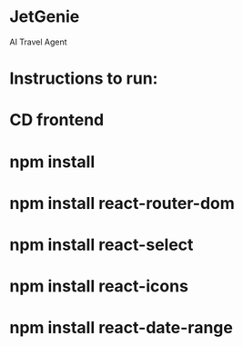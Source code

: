 # JetGenie
AI Travel Agent 

# Instructions to run: 
# CD frontend 
# npm install 
# npm install react-router-dom
# npm install react-select
# npm install react-icons
# npm install react-date-range
